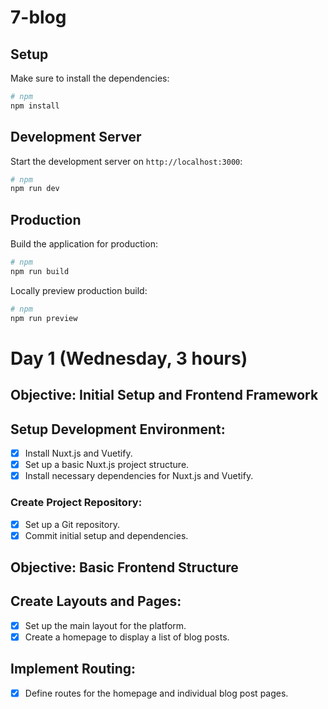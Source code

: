# 7-blog

## Setup

Make sure to install the dependencies:

```bash
# npm
npm install
```

## Development Server

Start the development server on `http://localhost:3000`:

```bash
# npm
npm run dev
```

## Production

Build the application for production:

```bash
# npm
npm run build
```

Locally preview production build:

```bash
# npm
npm run preview
```


# Day 1 (Wednesday, 3 hours)
## Objective: Initial Setup and Frontend Framework
## Setup Development Environment:
- [x] Install Nuxt.js and Vuetify.
- [x] Set up a basic Nuxt.js project structure.
- [x] Install necessary dependencies for Nuxt.js and Vuetify.
### Create Project Repository:
- [x] Set up a Git repository.
- [x] Commit initial setup and dependencies.

## Objective: Basic Frontend Structure
## Create Layouts and Pages:
- [x] Set up the main layout for the platform.
- [x] Create a homepage to display a list of blog posts.
## Implement Routing:
- [x] Define routes for the homepage and individual blog post pages.